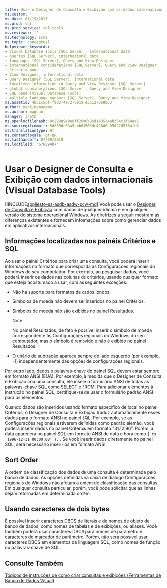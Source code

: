 ```yaml
---
title: Usar o Designer de Consulta e Exibição com os dados internacionais   Microsoft Docs
ms.custom: ''
ms.date: 01/19/2017
ms.prod: sql
ms.prod_service: sql-tools
ms.reviewer: ''
ms.technology: ssms
ms.topic: conceptual
helpviewer_keywords:
- Visual Database Tools [SQL Server], international data
- queries [SQL Server], international data
- languages [SQL Server], Query and View Designer
- international considerations [SQL Server], Query and View Designer
- Criteria pane
- View Designer, international data
- Query Designer [SQL Server], international data
- localized information in Query and View Designer [SQL Server]
- global considerations [SQL Server], Query and View Designer
- SQL pane [Visual Database Tools]
- multiple language support [SQL Server], Query and View Designer
ms.assetid: 4b51c56f-f902-4e72-b919-e36127369b63
author: markingmyname
ms.author: maghan
manager: jroth
ms.openlocfilehash: 0c22989e0e8ff2086b86d1435c4ab354c1f64aa5
ms.sourcegitcommit: 5d839dc63a5abb65508dc498d0a95027d530afb6
ms.translationtype: HT
ms.contentlocale: pt-BR
ms.lasthandoff: 07/09/2019
ms.locfileid: "67689407"
---
```

# <a name="use-the-query-and-view-designer-with-international-data-visual-database-tools"></a>Usar o Designer de Consulta e Exibição com dados internacionais (Visual Database Tools)
[!INCLUDE[appliesto-ss-asdb-asdw-pdw-md](../../includes/appliesto-ss-asdb-asdw-pdw-md.md)]
Você pode usar o [Designer de Consulta e Exibição](../../ssms/visual-db-tools/query-and-view-designer-tools-visual-database-tools.md) com dados de qualquer idioma e em qualquer versão do sistema operacional Windows. As diretrizes a seguir mostram as diferenças existentes e fornecem informações sobre como gerenciar dados em aplicativos internacionais.  
  
## <a name="localized-information-in-the-criteria-and-sql-panes"></a>Informações localizadas nos painéis Critérios e SQL  
Ao usar o painel Critérios para criar uma consulta, você poderá inserir informações no formato que corresponda às Configurações regionais do Windows do seu computador. Por exemplo, ao pesquisar dados, você poderá inserir os dados nas colunas de critérios, usando qualquer formato que esteja acostumado a usar, com as seguintes exceções:  
  
-   Não há suporte para formatos de dados longos.  
  
-   Símbolos de moeda não devem ser inseridos no painel Critérios.  
  
-   Símbolos de moeda não são exibidos no painel Resultados.  
  
    > [!NOTE]  
    > No painel Resultados, de fato é possível inserir o símbolo de moeda correspondente às Configurações regionais do Windows do seu computador, mas o símbolo é removido e não é exibido no painel Resultados.  
  
-   O unário de subtração aparece sempre do lado esquerdo (por exemplo, -1) independentemente das opções de configurações regionais.  
  
Por outro lado, dados e palavras-chave do painel SQL devem estar sempre em formato ANSI (EUA). Por exemplo, à medida que o Designer de Consulta e Exibição cria uma consulta, ele insere o formulário ANSI de todas as palavras-chave SQL como SELECT e FROM. Para adicionar elementos à instrução no painel SQL, certifique-se de usar o formulário padrão ANSI para os elementos.  
  
Quando dados são inseridos usando formato específico de local no painel Critérios, o Designer de Consulta e Exibição traduz  automaticamente esses dados para o formato ANSI no painel SQL. Por exemplo, se as Configurações regionais estiverem definidas como padrão alemão, você poderá inserir dados no painel Critérios em formato "31.12.96". Porém, a data aparecerá no painel SQL em formato ANSI de data e hora como `{ ts '1996-12-31 00:00:00' }.` . Se você inserir dados diretamente no painel SQL, será necessário inseri-los em formato ANSI.  
  
## <a name="sort-order"></a>Sort Order  
A ordem de classificação dos dados de uma consulta é determinada pelo banco de dados. As opções definidas na caixa de diálogo Configurações regionais do Windows não afetam a ordem de classificação das consultas. Em qualquer consulta particular, porém, você pode solicitar que as linhas sejam retornadas em determinada ordem.  
  
## <a name="using-double-byte-characters"></a>Usando caracteres de dois bytes  
É possível inserir caracteres DBCS de literais e de nomes de objeto de banco de dados, como nomes de tabelas e de exibições, ou aliases. Você também poderá usar caracteres DBCS para nomes de parâmetro e caracteres de marcador de parâmetro. Porém, não será possível usar caracteres DBCS em elementos de linguagem SQL, como nomes de função ou palavras-chave de SQL.  
  
## <a name="see-also"></a>Consulte Também  
[Tópicos de instruções de como criar consultas e exibições (Ferramentas de Banco de Dados Visual)](../../ssms/visual-db-tools/design-queries-and-views-how-to-topics-visual-database-tools.md)  
  
